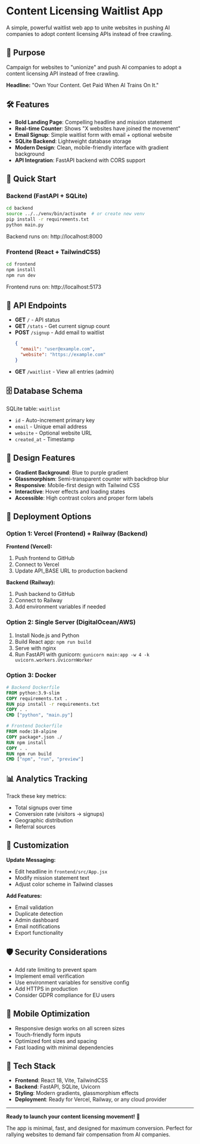 # Content Licensing Waitlist App

A simple, powerful waitlist web app to unite websites in pushing AI companies to adopt content licensing APIs instead of free crawling.

## 🎯 Purpose

Campaign for websites to "unionize" and push AI companies to adopt a content licensing API instead of free crawling.

**Headline:** "Own Your Content. Get Paid When AI Trains On It."

## 🛠 Features

- **Bold Landing Page**: Compelling headline and mission statement
- **Real-time Counter**: Shows "X websites have joined the movement"
- **Email Signup**: Simple waitlist form with email + optional website
- **SQLite Backend**: Lightweight database storage
- **Modern Design**: Clean, mobile-friendly interface with gradient background
- **API Integration**: FastAPI backend with CORS support

## 🚀 Quick Start

### Backend (FastAPI + SQLite)

```bash
cd backend
source ../../venv/bin/activate  # or create new venv
pip install -r requirements.txt
python main.py
```

Backend runs on: http://localhost:8000

### Frontend (React + TailwindCSS)

```bash
cd frontend
npm install
npm run dev
```

Frontend runs on: http://localhost:5173

## 📡 API Endpoints

- **GET** `/` - API status
- **GET** `/stats` - Get current signup count
- **POST** `/signup` - Add email to waitlist
  ```json
  {
    "email": "user@example.com",
    "website": "https://example.com"
  }
  ```
- **GET** `/waitlist` - View all entries (admin)

## 🗄 Database Schema

SQLite table: `waitlist`
- `id` - Auto-increment primary key
- `email` - Unique email address
- `website` - Optional website URL
- `created_at` - Timestamp

## 🎨 Design Features

- **Gradient Background**: Blue to purple gradient
- **Glassmorphism**: Semi-transparent counter with backdrop blur
- **Responsive**: Mobile-first design with Tailwind CSS
- **Interactive**: Hover effects and loading states
- **Accessible**: High contrast colors and proper form labels

## 🚀 Deployment Options

### Option 1: Vercel (Frontend) + Railway (Backend)

**Frontend (Vercel):**
1. Push frontend to GitHub
2. Connect to Vercel
3. Update API_BASE URL to production backend

**Backend (Railway):**
1. Push backend to GitHub
2. Connect to Railway
3. Add environment variables if needed

### Option 2: Single Server (DigitalOcean/AWS)

1. Install Node.js and Python
2. Build React app: `npm run build`
3. Serve with nginx
4. Run FastAPI with gunicorn: `gunicorn main:app -w 4 -k uvicorn.workers.UvicornWorker`

### Option 3: Docker

```dockerfile
# Backend Dockerfile
FROM python:3.9-slim
COPY requirements.txt .
RUN pip install -r requirements.txt
COPY . .
CMD ["python", "main.py"]

# Frontend Dockerfile  
FROM node:18-alpine
COPY package*.json ./
RUN npm install
COPY . .
RUN npm run build
CMD ["npm", "run", "preview"]
```

## 📊 Analytics Tracking

Track these key metrics:
- Total signups over time
- Conversion rate (visitors → signups)
- Geographic distribution
- Referral sources

## 🔧 Customization

**Update Messaging:**
- Edit headline in `frontend/src/App.jsx`
- Modify mission statement text
- Adjust color scheme in Tailwind classes

**Add Features:**
- Email validation
- Duplicate detection
- Admin dashboard
- Email notifications
- Export functionality

## 🛡 Security Considerations

- Add rate limiting to prevent spam
- Implement email verification
- Use environment variables for sensitive config
- Add HTTPS in production
- Consider GDPR compliance for EU users

## 📱 Mobile Optimization

- Responsive design works on all screen sizes
- Touch-friendly form inputs
- Optimized font sizes and spacing
- Fast loading with minimal dependencies

## 🔗 Tech Stack

- **Frontend**: React 18, Vite, TailwindCSS
- **Backend**: FastAPI, SQLite, Uvicorn
- **Styling**: Modern gradients, glassmorphism effects
- **Deployment**: Ready for Vercel, Railway, or any cloud provider

---

**Ready to launch your content licensing movement!** 🚀

The app is minimal, fast, and designed for maximum conversion. Perfect for rallying websites to demand fair compensation from AI companies.
